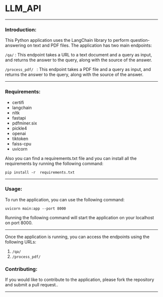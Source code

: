 # LLM_API
------------

### Introduction:
This Python application uses the LangChain library to perform question-answering on text and PDF files. The application has two main endpoints:

`/qa/`  :  This endpoint takes a URL to a text document and a query as input, and returns the answer to the query, along with the source of the answer.

`/process_pdf/ ` :  This endpoint takes a PDF file and a query as input, and returns the answer to the query, along with the source of the answer.

------------

### Requirements:
- certifi
- langchain
- nltk
- fastapi
- pdfminer.six
- pickle4
- openai
- tiktoken
- faiss-cpu
- uvicorn

Also you can find a requirements.txt file and you can install all the requirements by running the following command:

`pip install -r  requirements.txt`

------------

### Usage:
To run the application, you can use the following command:

`uvicorn main:app --port 8000`

Running the following command will start the application on your localhost on port 8000.


------------

Once the application is running, you can access the endpoints using the following URLs:
1. `/qa/`
2. `/process_pdf/`

### Contributing:

If you would like to contribute to the application, please fork the repository and submit a pull request..

------------


